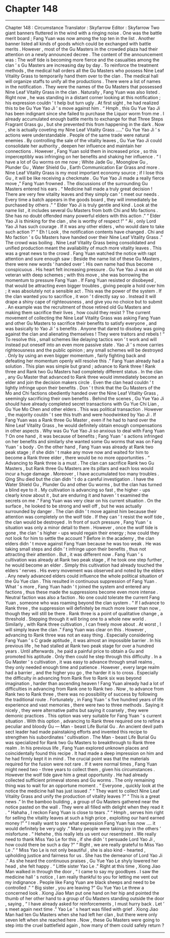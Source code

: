 
# Chapter 148


---

Chapter 148 : Circumstance
Translator :
Skyfarrow
Editor :
Skyfarrow
Two giant banners fluttered in the wind with a ringing noise .
One was the battle merit board ; Fang Yuan was now among the top ten in the list . Another banner listed all kinds of goods which could be exchanged with battle merits .
However , most of the Gu Masters in the crowded plaza had their attention on a newly announced decree .
The content of the announcement was : The wolf tide is becoming more fierce and the casualties among the clan ’ s Gu Masters are increasing day by day . To reinforce the treatment methods , the medical hall orders all the Gu Masters who possess Nine Leaf Vitality Grass to temporarily hand them over to the clan . The medical hall will organize staffs to unify all the productions .
There were a list of names in the notification . They were the names of the Gu Masters that possessed Nine Leaf Vitality Grass in the clan .
Naturally , Fang Yuan was also listed .
Right now , he was standing in a distant corner looking at this notification ; his expression couldn ’ t help but turn ugly .
At first sight , he had realized this to be Gu Yue Yao Ji ’ s move against him .
“ Hmph , this Gu Yue Yao Ji has been indignant since she failed to purchase the Liquor worm from me . I already accumulated enough battle merits to exchange for that Three Steps Fragrant Grass gu , but she prevented this from happening in the dark . Now , she is actually coveting my Nine Leaf Vitality Grass …..”
Gu Yue Yao Ji ’ s actions were understandable .
People of the same trade were natural enemies .
By controlling the sale of the vitality leaves , Gu Yue Yao Ji could consolidate her authority , deepen her influence and maintain her connections . However , Fang Yuan sold them in increased price , so this imperceptibly was infringing on her benefits and shaking her influence .
“ I have a lot of Gu worms on me now ; White Jade Gu , Moonglow Gu , Plunder Gu , Water Shield Gu , Earth Communication Ear Grass and more . Nine Leaf Vitality Grass is my most important economy source ; if I lose this Gu , it will be like receiving a checkmate . Gu Yue Yao Ji made a really fierce move ,” Fang Yuan frowned .
The discussions of the surrounding Gu Masters entered his ears .
“ Medicine hall made a truly great decision ! There are very few vitality leaves and they simply can ’ t meet our needs . Every time a batch appears in the goods board , they will immediately be purchased by others .”
“ Elder Yao Ji is truly gentle and kind . Look at the name list , it includes several Gu Masters from both Chi and Mo factions . She has no doubt offended many powerful elders with this action .”
“ Elder Yao Ji is thinking for the clan , she is worthy of respect !”
“ Ai , only Lord Yao Ji has such courage . If it was any other elders , who would dare to take such action ?”
“ Eh ! Look , the notification contents have changed . Chi and Mo faction ’ s Gu Masters have handed over their Nine Leaf Vitality Grass .”
The crowd was boiling .
Nine Leaf Vitality Grass being consolidated and unified production meant the availability of much more vitality leaves . This was a great news to the crowd .
Fang Yuan watched the notice with rapt attention and sure enough saw : Beside the name list of these Gu Masters , there were new words ‘ handed over ’. His own name had thus become conspicuous .
His heart felt increasing pressure .
Gu Yue Yao Ji was an old veteran with deep schemes ; with this move , she was borrowing the momentum to pressure Fang Yuan . If Fang Yuan resisted or disobeyed , that would be attracting even bigger troubles , giving people a hold over him ; it was absolutely not a sensible act .
This was the power of the system .
If the clan wanted you to sacrifice , it won ’ t directly say so . Instead it will drape a shiny cape of righteousness , and give you no choice but to submit .
An example was the recruitment of those retired old Gu Masters and making them sacrifice their lives , how could they resist ?
The current movement of collecting the Nine Leaf Vitality Grass was asking Fang Yuan and other Gu Masters to sacrifice their benefits to satisfy everyone , and was basically to Yao Ji ’ s benefits . Anyone that dared to disobey was going against the clan and alienating themselves ! They were traitors and rebels !
“ To resolve this , small schemes like delaying tactics won ’ t work and will instead put oneself into an even more passive state . Yao Ji ’ s move carries righteousness and the public opinion ; any small schemes will be destroyed . Only by using an even bigger momentum , fairly fighting back and defeating her momentum openly will resolve this .”
Fang Yuan already had a solution .
This plan was simple but grand ; advance to Rank three !
Rank three and Rank two Gu Masters had completely different status . In the clan , any Gu Master that advanced to Rank three would immediately become an elder and join the decision makers circle . Even the clan head couldn ’ t lightly infringe upon their benefits .
Don ’ t think that the Gu Masters of the Mo and Chi factions obediently handed over the Nine Leaf Vitality Grass , seemingly sacrificing their own benefits . Behind the scenes , Gu Yue Yao Ji should have already completed secret transactions with Gu Yue Chi Lian , Gu Yue Mo Chen and other elders .
This was political transaction .
However , the majority couldn ’ t see this truth and were hoodwinked by Yao Ji .
If Fang Yuan was a Rank three Gu Master , even if he had to hand over the Nine Leaf Vitality Grass , he would definitely obtain enough compensations in other aspects .
Why was Gu Yue Yao Ji so anxious to deal with Fang Yuan ?
On one hand , it was because of benefits ; Fang Yuan ’ s actions infringed on her benefits and similarly she wanted some Gu worms that was on Fang Yuan ’ s body .
On the other hand , Fang Yuan was already at Rank two peak stage ; if she didn ’ t make any move now and waited for him to become a Rank three elder , there would be no more opportunities .
“ Advancing to Rank three is a must . The clan can sacrifice Rank two Gu Masters , but Rank three Gu Masters are its pillars and each loss would incur a huge damage . Moreover , I have accumulated too many troubles . Qing Shu died but the clan didn ’ t do a careful investigation . I have the Water Shield Gu , Plunder Gu and other Gu worms , but the clan has turned a blind eye to it . My cultivation is advancing so fast , the higher - ups clearly know about it , but are enduring it and haven ’ t examined the secrets on me .”
Fang Yuan was very clear on his current situation .
On the surface , he looked to be strong and well off , but he was actually surrounded by danger .
The clan didn ’ t move against him because their attention was completely on the wolf tide . If they can ’ t resist the wolf tide , the clan would be destroyed . In front of such pressure , Fang Yuan ’ s situation was only a minor detail to them .
However , once the wolf tide is gone , the clan ’ s higher - ups would regain their energy ; how could they not look for him to settle the account ?
Before in the academy , the clan elders didn ’ t move against Fang Yuan because he was too weak . He was taking small steps and didn ’ t infringe upon their benefits , thus not attracting their attention .
But , it was different now .
Fang Yuan ’ s cultivation was already at Rank two peak stage , if he took one step further , he would become an elder .
Simply this cultivation had already touched the elders ’ nerves . His every movement was observed and noted by the elders .
Any newly advanced elders could influence the whole political situation of the Gu Yue clan . This resulted in continuous suppression of Fang Yuan . What ’ s more , Fang Yuan hadn ’ t joined the system and entered any factions , thus these made the suppressions become even more intense .
Neutral faction was also a faction .
No one could tolerate the current Fang Yuan , someone who was roaming beyond the clan system .
“ If I advance to Rank three , the suppression will definitely be much more lower than now , though they will still be there . Rank three is a point of qualitative change , a threshold . Stepping through it will bring one to a whole new world . Similarly , with Rank three cultivation , I can freely move about . At worst , I will simply leave the clan .” Fang Yuan was clear on this .
However , advancing to Rank three was not an easy thing . Especially considering Fang Yuan ’ s C grade aptitude , it was almost an impossible barrier .
In his previous life , he had stalled at Rank two peak stage for over a hundred years . Until afterwards , he paid a painful price to obtain a Gu and promoted his aptitude . Only then could he step through this difficulty .
In a Gu Master ’ s cultivation , it was easy to advance through small realms , they only needed enough time and patience . However , every large realm had a barrier , and the higher you go , the harder it is to cross . Especially the difficulty in advancing from Rank five to Rank six was beyond imagination , harder than ascending heaven !
Fang Yuan already had a lot of difficulties in advancing from Rank one to Rank two . Now , to advance from Rank two to Rank three , there was no possibility of success by following the traditional route .
Fortunately , in Fang Yuan ’ s five hundred years of life experience and vast memories , there were two to three methods . Saying it nicely , they were alternative paths but saying it coarsely , they were demonic practices .
This option was very suitable for Fang Yuan ’ s current situation .
With this option , advancing to Rank three required one to refine a peculiar and bloody Gu — Man - beast Life Burial Gu . An ancient devil path sect leader had made painstaking efforts and invented this recipe to strengthen his subordinates ’ cultivation .
The Man - beast Life Burial Gu was specialized for Rank two Gu Masters to breakthrough to Rank three realm .
In his previous life , Fang Yuan explored unknown places and coincidentally found this recipe . It had made a deep impression on him and he had firmly kept it in mind .
The crucial point was that the materials required for the fusion were not rare .
If it were normal times , Fang Yuan might need two - three years to collect them , given his circumstances . However the wolf tide gave him a great opportunity .
He had already collected sufficient primeval stones and Gu worms . The only remaining thing was to wait for an opportune moment .
“ Everyone , quickly look at the notice the medicine hall has just issued .”
“ They want to collect Nine Leaf Vitality Grass and unify the production of vitality leaves ?”
“ This is a great news .”
In the bamboo building , a group of Gu Masters gathered near the notice pasted on the wall . They were all filled with delight when they read it .
“ Hahaha , I reckon Fang Yuan is close to tears .”
“ Hmph , serves him right for selling the vitality leaves at such a high price , exploiting our hard earned money !”
“ I really want to see what expression Fang Yuan has now …. it would definitely be very ugly .”
Many people were taking joy in the others ’ misfortune .
“ Hehehe , this really lets us vent our resentment . We really need to thank Miss Yao Le for this , if she didn ’ t persuade Lord Yao Ji , how could there be such a day ?”
“ Right , we are really grateful to Miss Yao Le .”
“ Miss Yao Le is not only beautiful , she is also kind - hearted , upholding justice and fairness for us . She has the demeanor of Lord Yao Ji .”
As she heard the continuous praises , Gu Yue Yao Le shyly lowered her head , she felt happy .
“ Little sister Yao Le .” Right at this time , Xiong Jiao Man walked in through the door , “ I came to say my goodbyes . I saw the medicine hall ’ s notice , I am really thankful to you for letting me vent out my indignance . People like Fang Yuan are black sheeps and need to be controlled .”
“ Big sister , you are leaving ?” Gu Yue Yao Le threw a concerned look .
Xiong Jiao Man put one hand on her hip and pointed the thumb of her other hand to a group of Gu Masters standing outside the door , saying , “ I have already asked for reinforcements , I must hurry back . Let ’ s meet again next time .”
Yao Le ’ s heart was filled with grief .
Xiong Jiao Man had ten Gu Masters when she had left her clan , but there were only seven left when she reached here . Now , these Gu Masters were going to step into the cruel battlefield again , how many of them could safely return ?

---

